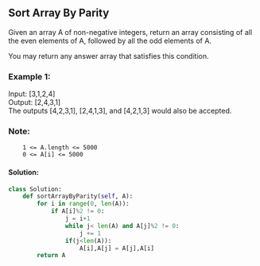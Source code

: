 ## Sort Array By Parity
Given an array A of non-negative integers, return an array consisting of all the even elements of A, followed by all the odd elements of A.
    
You may return any answer array that satisfies this condition.


### Example 1:

Input: [3,1,2,4]    
Output: [2,4,3,1]    
The outputs [4,2,3,1], [2,4,1,3], and [4,2,1,3] would also be accepted.    

 

### Note:
```
    1 <= A.length <= 5000
    0 <= A[i] <= 5000
 ```
#### Solution:
```python
class Solution:
    def sortArrayByParity(self, A):
        for i in range(0, len(A)):
            if A[i]%2 != 0:
                j = i+1
                while j< len(A) and A[j]%2 != 0:
                    j += 1
                if(j<len(A)):
                    A[i],A[j] = A[j],A[i]
        return A
        
```

